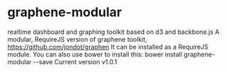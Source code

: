 # graphene-modular
realtime dashboard and graphing toolkit based on d3 and backbone.js
A modular, RequireJS version of graphene toolkit, https://github.com/jondot/graphen
It can be installed as a RequireJS module.
You can also use bower to install this: bower install graphene-modular --save
Current version v1.0.1